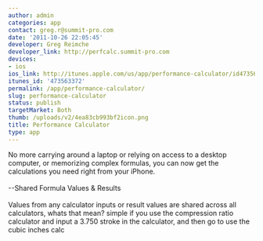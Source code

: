 ```yaml
---
author: admin
categories: app
contact: greg.r@summit-pro.com
date: '2011-10-26 22:05:45'
developer: Greg Reimche
developer_link: http://perfcalc.summit-pro.com
devices: 
- ios
ios_link: http://itunes.apple.com/us/app/performance-calculator/id473563372?ls=1%26mt=8
itunes_id: '473563372'
permalink: /app/performance-calculator/
slug: performance-calculator
status: publish
targetMarket: Both
thumb: /uploads/v2/4ea83cb993bf2icon.png
title: Performance Calculator
type: app
---
```


No more carrying around a laptop or relying on access to a desktop computer, or memorizing complex formulas, you can now get the calculations you need right from your iPhone.<br />
<br />
--Shared Formula Values &amp; Results<br />
<br />
Values from any calculator inputs or result values are shared across all calculators, whats that mean? simple if you use the compression ratio calculator and input a 3.750 stroke in the calculator, and then go to use the cubic inches calc